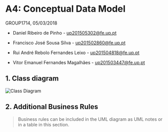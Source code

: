 # A4: Conceptual Data Model
 
 GROUP1714, 05/03/2018 

* Daniel Ribeiro de Pinho - up201505302@fe.up.pt 

* Francisco José Sousa Silva - up201502860@fe.up.pt 

* Rui André Rebolo Fernandes Leixo - up201504818@fe.up.pt 

* Vitor Emanuel Fernandes Magalhães - up201503447@fe.up.pt 


## 1. Class diagram
 
![Class Diagram](https://raw.githubusercontent.com/LastLombax/lbaw1714/master/UML%20Diagram.jpg?token=AYlAMQH63UVtGRRRVLenE_tSIdbimbUpks5arO_wwA%3D%3D)
 
## 2. Additional Business Rules
 
> Business rules can be included in the UML diagram as UML notes or in a table in this section.
